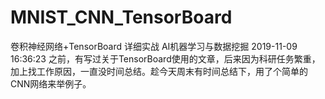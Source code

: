 # MNIST_CNN_TensorBoard
卷积神经网络+TensorBoard 详细实战
AI机器学习与数据挖掘 2019-11-09 16:36:23
之前，有写过关于TensorBoard使用的文章，后来因为科研任务繁重，加上找工作原因，一直没时间总结。趁今天周末有时间总结下，用了个简单的CNN网络来举例子。

